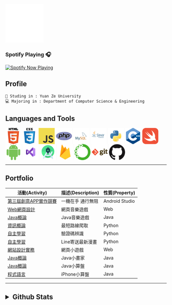 ![gif from nerdy.dev](https://github.com/axuy312/axuy312/blob/main/hi.gif)  


### Spotify Playing 🎧

[<img src="https://spotify-now-playing-two-livid.vercel.app/api/spotify-playing" alt="Spotify Now Playing" width="350" />](https://open.spotify.com/user/axuy312)

## Profile 
    🏫 Studing in : Yuan Ze University
    💻 Majoring in : Department of Computer Science & Engineering
    
## Languages and Tools
<img align="center" height="50" width="50" src="https://github.com/axuy312/axuy312/blob/main/icon/html.png" /><img align="center" height="50" width="50" src="https://github.com/axuy312/axuy312/blob/main/icon/css.png" />
<img align="center" height="50" width="50" src="https://github.com/axuy312/axuy312/blob/main/icon/javascript.png" /> 
<img align="center" height="50" width="50" src="https://github.com/axuy312/axuy312/blob/main/icon/php.png" /> 
<img align="center" height="50" width="50" src="https://github.com/axuy312/axuy312/blob/main/icon/mysql.png" /> 
<img align="center" height="50" width="50" src="https://github.com/axuy312/axuy312/blob/main/icon/java.png" /> 
<img align="center" height="50" width="50" src="https://github.com/axuy312/axuy312/blob/main/icon/python.png" /> 
<img align="center" height="50" width="50" src="https://github.com/axuy312/axuy312/blob/main/icon/cpp.png" /> 
<img align="center" height="50" width="50" src="https://github.com/axuy312/axuy312/blob/main/icon/swift.png" /> 
<img align="center" height="50" width="50" src="https://github.com/axuy312/axuy312/blob/main/icon/android.png" /> 
<img align="center" height="50" width="50" src="https://github.com/axuy312/axuy312/blob/main/icon/visualstudio.png" /> 
<img align="center" height="50" width="50" src="https://github.com/axuy312/axuy312/blob/main/icon/androidstudio.png" /> 
<img align="center" height="50" width="50" src="https://github.com/axuy312/axuy312/blob/main/icon/firebase.png" /> 
<img align="center" height="50" width="50" src="https://github.com/axuy312/axuy312/blob/main/icon/anaconda.png" /> 
<img align="center" height="50" width="50" src="https://github.com/axuy312/axuy312/blob/main/icon/git.png" /> 
<img align="center" height="50" width="50" src="https://github.com/axuy312/axuy312/blob/main/icon/github.png" /> 
 
 
 
-----
    

## Portfolio  
| 活動(Activity) | 描述(Description) | 性質(Property) |
| --------- | ---------- | ---------|
| [第三屆創意APP實作競賽](https://github.com/axuy312/YZU_APP_Contest-YZUPass) | 一機在手 通行無阻 | Android Studio |
| [Web網頁設計](https://github.com/axuy312/Web_1071_FinalProject) | 網頁音樂遊戲 | Web |
| [Java概論](https://github.com/axuy312/Java_1082_FinalProject) | Java音樂遊戲 | Java |
| [資訊概論](https://github.com/axuy312/Python_1081_HomeworkProject) | 最短路線爬取 | Python |
| [自主學習](https://github.com/axuy312/Python_YZU_CAPTCHA-Crawler) | 驗證碼辨識 | Python |
| [自主學習](https://github.com/axuy312/Python_Comic_Crawler-and-Line-sender) | Line寄送最新漫畫 | Python |
| [網站設計實務](https://github.com/axuy312/Web_1072_FinalProject) | 網頁小遊戲 | Web |
| [Java概論](https://github.com/axuy312/Java_1082_Paint) | Java小畫家 | Java |
| [Java概論](https://github.com/axuy312/Java_1082_Calculator) | Java小算盤 | Java |
| [程式語言](https://github.com/axuy312/Swift_1082_Calculator) | iPhone小算盤 | Java |

------

<h2><details>
 <summary>Github Stats</summary>
    <img height = "260" align="center" src="https://github-readme-stats.vercel.app/api?username=axuy312&bg_color=30,00AEAE,AAAAFF&title_color=fff&text_color=fff" />
    <img height = "260" align="center" src="https://github-readme-stats.vercel.app/api/top-langs/?username=axuy312&bg_color=30,AAAAFF,00AEAE&title_color=fff&text_color=fff" />
</details></h3>

